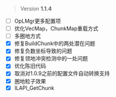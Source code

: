 > Version **1.1.4**
 
 - [ ] OpLMgr更多配置项
 - [ ] 优化VecMap，ChunkMap重载方式
 - [ ] 多圈地方式
 - [x] 修复BuildChunk中的两处潜在问题
 - [x] 修复负数坐标导致的问题
 - [x] 修复领地冲突检测中的一处问题
 - [x] 优化陈旧代码
 - [x] 取消对1.0.9之前的配置文件自动转换支持
 - [x] 圈地粒子效果
 - [x] ILAPI_GetChunk